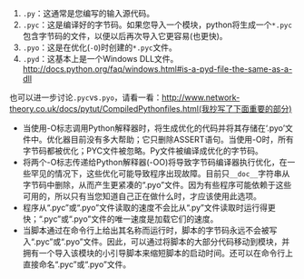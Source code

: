 1. `.py`：这通常是您编写的输入源代码。
2. `.pyc`：这是编译好的字节码。如果您导入一个模块，python将生成一个`*.pyc`包含字节码的文件，以便以后再次导入它更容易(也更快)。
3. `.pyo`：这是在优化(`-O`)时创建的`*.pyc`文件。
4. `.pyd`：这基本上是一个Windows DLL文件。http://docs.python.org/faq/windows.html#is-a-pyd-file-the-same-as-a-dll

也可以进一步讨论`.pyc`vs`.pyo`，请看一看：http://www.network-theory.co.uk/docs/pytut/CompiledPythonfiles.html(我抄写了下面重要的部分)

- 当使用-O标志调用Python解释器时，将生成优化的代码并将其存储在‘.pyo’文件中。优化器目前没有多大帮助；它只删除ASSERT语句。当使用-O时，所有字节码都被优化；PYC文件被忽略。Py文件被编译成优化的字节码。
- 将两个-O标志传递给Python解释器(-OO)将导致字节码编译器执行优化，在一些罕见的情况下，这些优化可能导致程序出现故障。目前只`__doc__`字符串从字节码中删除，从而产生更紧凑的“.pyo”文件。因为有些程序可能依赖于这些可用的，所以只有当您知道自己正在做什么时，才应该使用此选项。
- 程序从“.pyc”或“.pyo”文件读取的速度不会比从“.py”文件读取时运行得更快；“.pyc”或“.pyo”文件的唯一速度是加载它们的速度。
- 当脚本通过在命令行上给出其名称而运行时，脚本的字节码永远不会被写入“.pyc”或“.pyo”文件。因此，可以通过将脚本的大部分代码移动到模块，并拥有一个导入该模块的小引导脚本来缩短脚本的启动时间。还可以在命令行上直接命名“.pyc”或“.pyo”文件。